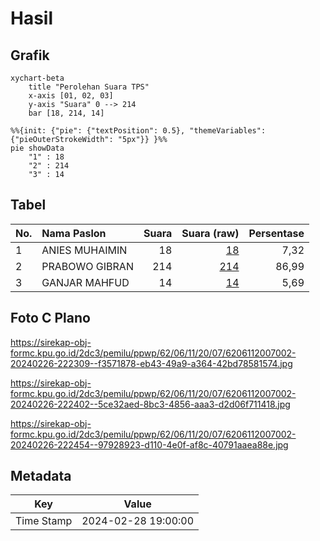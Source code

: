 # Hasil

## Grafik

```mermaid
xychart-beta
    title "Perolehan Suara TPS"
    x-axis [01, 02, 03]
    y-axis "Suara" 0 --> 214
    bar [18, 214, 14]
```

```mermaid
%%{init: {"pie": {"textPosition": 0.5}, "themeVariables": {"pieOuterStrokeWidth": "5px"}} }%%
pie showData
    "1" : 18
    "2" : 214
    "3" : 14
```

## Tabel

| No. | Nama Paslon    | Suara | Suara (raw) | Persentase |
|:--- |:-------------- | -----:| -----------:| ----------:|
| 1   | ANIES MUHAIMIN | 18    | [18][p-1]   | 7,32       |
| 2   | PRABOWO GIBRAN | 214   | [214][p-2]  | 86,99      |
| 3   | GANJAR MAHFUD  | 14    | [14][p-3]   | 5,69       |


[p-1]: https://github.com/gigit-pemilu/pemilu-2024-62-kalimantan-tengah/blob/main/pilpres/hitung-suara/sub/62-kalimantan-tengah/sub/06-katingan/sub/11-tasik-payawan/sub/2007-luwuk-kanan/sub/002-tps/sub/paslon-1.txt
[p-2]: https://github.com/gigit-pemilu/pemilu-2024-62-kalimantan-tengah/blob/main/pilpres/hitung-suara/sub/62-kalimantan-tengah/sub/06-katingan/sub/11-tasik-payawan/sub/2007-luwuk-kanan/sub/002-tps/sub/paslon-2.txt
[p-3]: https://github.com/gigit-pemilu/pemilu-2024-62-kalimantan-tengah/blob/main/pilpres/hitung-suara/sub/62-kalimantan-tengah/sub/06-katingan/sub/11-tasik-payawan/sub/2007-luwuk-kanan/sub/002-tps/sub/paslon-3.txt

## Foto C Plano

https://sirekap-obj-formc.kpu.go.id/2dc3/pemilu/ppwp/62/06/11/20/07/6206112007002-20240226-222309--f3571878-eb43-49a9-a364-42bd78581574.jpg

https://sirekap-obj-formc.kpu.go.id/2dc3/pemilu/ppwp/62/06/11/20/07/6206112007002-20240226-222402--5ce32aed-8bc3-4856-aaa3-d2d06f711418.jpg

https://sirekap-obj-formc.kpu.go.id/2dc3/pemilu/ppwp/62/06/11/20/07/6206112007002-20240226-222454--97928923-d110-4e0f-af8c-40791aaea88e.jpg


## Metadata

| Key        | Value               |
| ---------- | ------------------- |
| Time Stamp | 2024-02-28 19:00:00 |



